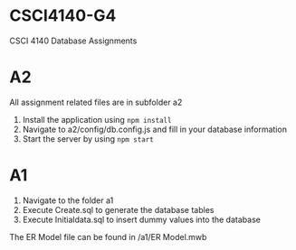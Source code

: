 # CSCI4140-G4

CSCI 4140 Database Assignments

# A2

All assignment related files are in subfolder a2

1. Install the application using `npm install`
2. Navigate to a2/config/db.config.js and fill in your database information
3. Start the server by using `npm start`


# A1

1. Navigate to the folder a1
2. Execute Create.sql to generate the database tables
3. Execute Initialdata.sql to insert dummy values into the database

The ER Model file can be found in /a1/ER Model.mwb
